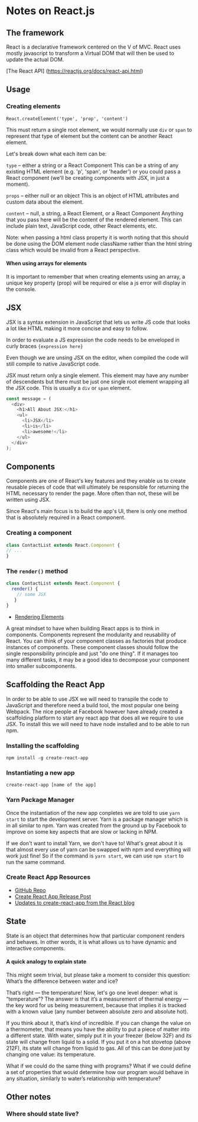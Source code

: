 # Notes on React.js

## The framework

React is a declarative framework centered on the V of MVC. React uses mostly javascript to transform a Virtual DOM that will then be used to update the actual DOM.

[The React API] (https://reactjs.org/docs/react-api.html)

## Usage

### Creating elements

`React.createElement('type', 'prop', 'content')`

This must return a single root element, we would normally use `div` or `span` to represent that type of element but the content can be another React element.

Let's break down what each item can be:

`type` – either a string or a React Component
This can be a string of any existing HTML element (e.g. 'p', 'span', or 'header') or you could pass a React component (we'll be creating components with JSX, in just a moment).

`props` – either null or an object
This is an object of HTML attributes and custom data about the element.

`content` – null, a string, a React Element, or a React Component
Anything that you pass here will be the content of the rendered element. This can include plain text, JavaScript code, other React elements, etc.

Note: when passing a html class property it is worth noting that this should be done using the DOM element node className rather than the html string class which would be invalid from a React perspective.




#### When using arrays for elements
It is important to remember that when creating elements using an array, a unique key property (prop) will be required or else a js error will display in the console.



## JSX

JSX is a syntax extension in JavaScript that lets us write JS code that looks a lot like HTML making it more concise and easy to follow.

In order to evaluate a JS expression the code needs to be enveloped in curly braces `{expression here}`

Even though we are unsing JSX on the editor, when compiled the code will still compile to native JavaScript code.

JSX must return only a single element. This element may have any number of descendents but there must be just one single root element wrapping all the JSX code. This is usually a `div` or `span` element.

```javascript
const message = (
  <div>
    <h1>All About JSX:</h1>
    <ul>
      <li>JSX</li>
      <li>is</li>
      <li>awesome!</li>
    </ul>
  </div>
);
```

## Components

Components are one of React's key features and they enable us to create reusable pieces of code that will ultimately be responsible for returning the HTML necessary to render the page. More often than not, these will be written using JSX.

Since React's main focus is to build the app's UI, there is only one method that is absolutely required in a React component.

### Creating a component

```javascript
class ContactList extends React.Component {
// ...
}
```

### The `render()` method

```javascript
class ContactList extends React.Component {
  render() {
    // some JSX 
   }
}
```
- [Rendering Elements](https://reactjs.org/docs/rendering-elements.html)

A great mindset to have when building React apps is to think in components. Components represent the modularity and reusability of React. You can think of your component classes as factories that produce instances of components. These component classes should follow the single responsibility principle and just "do one thing". If it manages too many different tasks, it may be a good idea to decompose your component into smaller subcomponents.

## Scaffolding the React App

In order to be able to use JSX we will need to transpile the code to JavaScript and therefore need a build tool, the most popular one being Webpack. The nice people at Facebook however have already created a scaffolding platform to start any react app that does all we require to use JSX. To install this we will need to have node installed and to be able to run npm.

### Installing the scaffolding 

`npm install -g create-react-app`

### Instantiating a new app

`create-react-app [name of the app]`

### Yarn Package Manager

Once the instantiation of the new app conpletes we are told to use `yarn start` to start the development server. Yarn is a package manager which is in all similar to npm. Yarn was created from the ground up by Facebook to improve on some key aspects that are slow or lacking in NPM.

If we don't want to install Yarn, we don't have to! What's great about it is that almost every use of yarn can be swapped with npm and everything will work just fine! So if the command is `yarn start`, we can use `npm start` to run the same command.

### Create React App Resources

- [GitHub Repo](https://github.com/facebookincubator/create-react-app)
- [Create React App Release Post](https://reactjs.org/blog/2016/07/22/create-apps-with-no-configuration.html)
- [Updates to create-react-app from the React blog](https://reactjs.org/blog/2017/05/18/whats-new-in-create-react-app.html)

## State

State is an object that determines how that particular component renders and behaves. In other words, it is what allows us to have dynamic and interactive components.

#### A quick analogy to explain state

This might seem trivial, but please take a moment to consider this question: What’s the difference between water and ice?

That’s right — the temperature! Now, let's go one level deeper: what is “temperature”? The answer is that it’s a measurement of thermal energy — the key word for us being measurement, because that implies it is tracked with a known value (any number between absolute zero and absolute hot).

If you think about it, that’s kind of incredible. If you can change the value on a thermometer, that means you have the ability to put a piece of matter into a different state. With water, simply put it in your freezer (below 32F) and its state will change from liquid to a solid. If you put it on a hot stovetop (above 212F), its state will change from liquid to gas. All of this can be done just by changing one value: its temperature.

What if we could do the same thing with programs? What if we could define a set of properties that would determine how our program would behave in any situation, similarly to water’s relationship with temperature?

## Other notes

### Where should state live?
